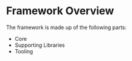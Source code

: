 # Framework Overview

The framework is made up of the following parts:

- Core
- Supporting Libraries
- Tooling
